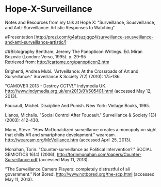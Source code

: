 Hope-X-Surveillance
===================

Notes and Resources from my talk at Hope X: "Surveillance, Sousveillance, and Anti-Surveillance: Artistic Responses to Watching"

#Presentation
[http://prezi.com/g4afsuzjqgz4/surveillance-sousveillance-and-anti-surveillance-artistic/]

##Biblography
Bentham, Jeremy The Panopticon Writings. Ed. Miran Bozovic (London: Verso, 1995). p. 29-95  
Retrieved from: http://cartome.org/panopticon2.htm	

Brighenti, Andrea Mubi. "Artveillance: At the Crossroads of Art and Surveillance." Surveillance & Society 7(2) (2010): 175-186.

"CAMOVER 2013 - Destroy CCTV!." Indymedia UK. http://www.indymedia.org.uk/en/2013/01/505401.html (accessed May 12, 2013).

Foucault, Michel. Discipline And Punish. New York: Vintage Books, 1995.	

Lianos, Michalis. "Social Control After Foucault." Surveillance & Society 1(3) (2003): 412-430.

Mann, Steve. "How McDonaldized surveillance creates a monopoly on sight that chills AR and smartphone development." wearcam. http://wearcam.org/McVeillance.htm (accessed April 25, 2013).

Monahan, Torin. "Counter-surveillance as Political Intervention?." SOCIAL SEMIOTICS 16(4) (2006), http://torinmonahan.com/papers/Counter-Surveillance.pdf (accessed May 11, 2013).

"The Surveillance Camera Players: completely distrustful of all government." Not Bored. http://www.notbored.org/the-scp.html (accessed May 11, 2013).



